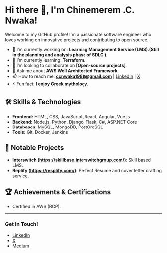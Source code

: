 # Hi there 👋, I'm Chinemerem .C. Nwaka!

Welcome to my GitHub profile! I'm a passionate software engineer who loves working on innovative projects and contributing to open source.

- 🔭 I’m currently working on: **Learning Management Service (LMS).(Still in the planning and analysis phase of SDLC )**.
- 🌱 I’m currently learning: **Terraform**.
- 👯 I’m looking to collaborate on **[Open-source projects]**.
- 💬 Ask me about **AWS Well Architected Framework**.
- 📫 How to reach me: **ccnwaka1988@gmail.com** | [LinkedIn](https://www.linkedin.com/in/Neme88/) | [X](https://x.com/Neme_88)
- ⚡ Fun fact: **I enjoy Greek mythology**.

## 🛠️ Skills & Technologies

- **Frontend:** HTML, CSS, JavaScript, React, Angular, Vue.js
- **Backend:** Node.js, Python, Django, Flask, C#, ASP.NET Core
- **Databases:** MySQL, MongoDB, PostGreSQL
- **Tools:** Git, Docker, Jenkins

## 🚀 Notable Projects

- **Interswitch (https://skillbase.interswitchgroup.com/)**: Skill based LMS.
- **Replify (https://resplify.com/)**: Perfect Resume and cover letter crafting service.

## 🏆 Achievements & Certifications

- Certified in AWS (BCP).
---

### Get In Touch!
- [LinkedIn](https://www.linkedin.com/in/Neme88/)
- [X](https://x.com/Neme_88)
- [Medium](https://medium.com/@Neme88)
